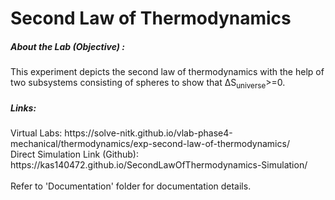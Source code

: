 # Second Law of Thermodynamics

<h5> About the Lab (Objective) : </h5>

This experiment depicts the second law of thermodynamics with the help of two subsystems consisting of spheres to show that ΔS<sub>universe</sub>>=0.

<h5> Links: </h5>
Virtual Labs: https://solve-nitk.github.io/vlab-phase4-mechanical/thermodynamics/exp-second-law-of-thermodynamics/
<br>
Direct Simulation Link (Github): https://kas140472.github.io/SecondLawOfThermodynamics-Simulation/
<br><br>
Refer to 'Documentation' folder for documentation details.

